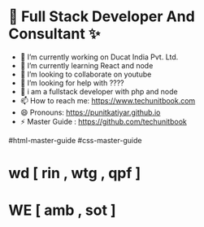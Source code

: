 <!-- 
<img src="https://www.ducatindia.com/images/logo.png"> -->

# 👋 Full Stack Developer And Consultant  ✨

- 🔭 I’m currently working on Ducat India Pvt. Ltd.
- 🌱 I’m currently learning React and node
- 👯 I’m looking to collaborate on youtube
- 🤔 I’m looking for help with ????
- 💬 i am a fullstack developer with php and node
- 📫 How to reach me: https://www.techunitbook.com
- 😄 Pronouns: https://punitkatiyar.github.io 
- ⚡ Master Guide : https://github.com/techunitbook

#html-master-guide #css-master-guide
# wd [ rin , wtg , qpf ]

# WE [ amb , sot  ]


<!-- <img src="https://punitkatiyar.github.io/profile_as_a%20developer.png" width="100%"> -->
<!-- <iframe src="https://www.linkedin.com/embed/feed/update/urn:li:share:7059503242111557632" height="633" width="504" frameborder="0" allowfullscreen="" title="Embedded post"></iframe> -->
<!-- <img src="https://user-images.githubusercontent.com/1016365/34124854-48fafa06-e3e9-11e7-8c04-251055feebee.png"> -->


